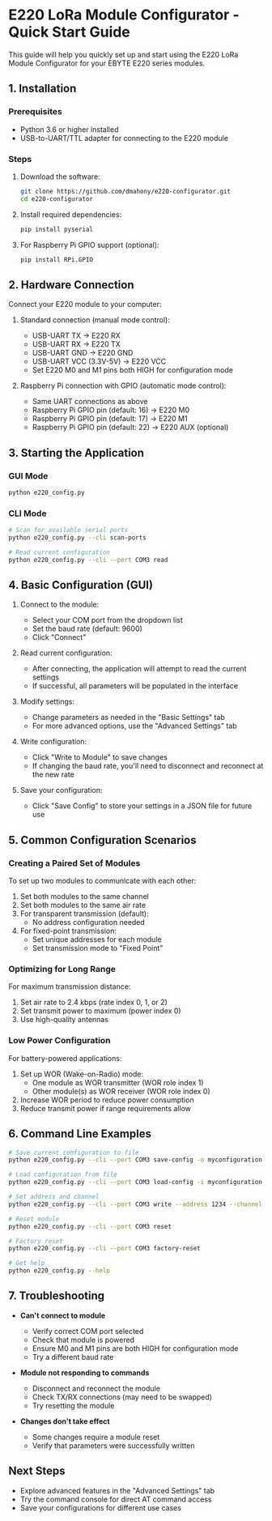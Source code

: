 # E220 LoRa Module Configurator - Quick Start Guide

This guide will help you quickly set up and start using the E220 LoRa Module Configurator for your EBYTE E220 series modules.

## 1. Installation

### Prerequisites
- Python 3.6 or higher installed
- USB-to-UART/TTL adapter for connecting to the E220 module

### Steps
1. Download the software:
   ```bash
   git clone https://github.com/dmahony/e220-configurator.git
   cd e220-configurator
   ```

2. Install required dependencies:
   ```bash
   pip install pyserial
   ```

3. For Raspberry Pi GPIO support (optional):
   ```bash
   pip install RPi.GPIO
   ```

## 2. Hardware Connection

Connect your E220 module to your computer:

1. Standard connection (manual mode control):
   - USB-UART TX → E220 RX
   - USB-UART RX → E220 TX
   - USB-UART GND → E220 GND
   - USB-UART VCC (3.3V-5V) → E220 VCC
   - Set E220 M0 and M1 pins both HIGH for configuration mode

2. Raspberry Pi connection with GPIO (automatic mode control):
   - Same UART connections as above
   - Raspberry Pi GPIO pin (default: 16) → E220 M0
   - Raspberry Pi GPIO pin (default: 17) → E220 M1
   - Raspberry Pi GPIO pin (default: 22) → E220 AUX (optional)

## 3. Starting the Application

### GUI Mode
```bash
python e220_config.py
```

### CLI Mode
```bash
# Scan for available serial ports
python e220_config.py --cli scan-ports

# Read current configuration
python e220_config.py --cli --port COM3 read
```

## 4. Basic Configuration (GUI)

1. Connect to the module:
   - Select your COM port from the dropdown list
   - Set the baud rate (default: 9600)
   - Click "Connect"

2. Read current configuration:
   - After connecting, the application will attempt to read the current settings
   - If successful, all parameters will be populated in the interface

3. Modify settings:
   - Change parameters as needed in the "Basic Settings" tab
   - For more advanced options, use the "Advanced Settings" tab

4. Write configuration:
   - Click "Write to Module" to save changes
   - If changing the baud rate, you'll need to disconnect and reconnect at the new rate

5. Save your configuration:
   - Click "Save Config" to store your settings in a JSON file for future use

## 5. Common Configuration Scenarios

### Creating a Paired Set of Modules
To set up two modules to communicate with each other:

1. Set both modules to the same channel
2. Set both modules to the same air rate
3. For transparent transmission (default):
   - No address configuration needed
4. For fixed-point transmission:
   - Set unique addresses for each module
   - Set transmission mode to "Fixed Point"

### Optimizing for Long Range
For maximum transmission distance:

1. Set air rate to 2.4 kbps (rate index 0, 1, or 2)
2. Set transmit power to maximum (power index 0)
3. Use high-quality antennas

### Low Power Configuration
For battery-powered applications:

1. Set up WOR (Wake-on-Radio) mode:
   - One module as WOR transmitter (WOR role index 1)
   - Other module(s) as WOR receiver (WOR role index 0)
2. Increase WOR period to reduce power consumption
3. Reduce transmit power if range requirements allow

## 6. Command Line Examples

```bash
# Save current configuration to file
python e220_config.py --cli --port COM3 save-config -o myconfiguration.json

# Load configuration from file
python e220_config.py --cli --port COM3 load-config -i myconfiguration.json

# Set address and channel
python e220_config.py --cli --port COM3 write --address 1234 --channel 10

# Reset module
python e220_config.py --cli --port COM3 reset

# Factory reset
python e220_config.py --cli --port COM3 factory-reset

# Get help
python e220_config.py --help
```

## 7. Troubleshooting

- **Can't connect to module**
  - Verify correct COM port selected
  - Check that module is powered
  - Ensure M0 and M1 pins are both HIGH for configuration mode
  - Try a different baud rate

- **Module not responding to commands**
  - Disconnect and reconnect the module
  - Check TX/RX connections (may need to be swapped)
  - Try resetting the module

- **Changes don't take effect**
  - Some changes require a module reset
  - Verify that parameters were successfully written

## Next Steps

- Explore advanced features in the "Advanced Settings" tab
- Try the command console for direct AT command access
- Save your configurations for different use cases
